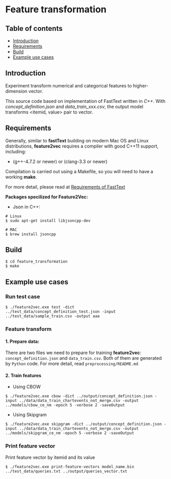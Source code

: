# Feature transformation #


## Table of contents

* [Introduction](#introduction)
* [Requirements](#requirements)
* [Build](#build)
* [Example use cases](#example-use-cases)

## Introduction

Experiment transform numerical and categorical features to higher-dimension vector.

This source code based on implementation of FastText written in *C++*. With *concept_definition.json* and *data_train_xxx.csv*, the output model transforms <itemid, value> pair to vector.


## Requirements

Generally, similar to **fastText** building on modern Mac OS and Linux distributions, **feature2vec** requires a compiler with good C++11 support, including:

* (g++-4.7.2 or newer) or (clang-3.3 or newer)

Compilation is carried out using a Makefile, so you will need to have a working **make**.

For more detail, please read at [Requirements of FastText](https://github.com/facebookresearch/fastText/blob/master/README.md#requirements)

**Packages specilized for Feature2Vec:**

*  Json in C++:

```
# Linux
$ sudo apt-get install libjsoncpp-dev

# MAC
$ brew install jsoncpp
```

## Build

```
$ cd feature_transformation
$ make
```

## Example use cases

### Run test case

```
$ ./feature2vec.exe test -dict ../test_data/concept_definition_test.json -input ../test_data/sample_train.csv -output aaa
```

### Feature transform

#### 1. Prepare data:

There are two files we need to prepare for training **feature2vec**: `concept_definition.json` and `data_train.csv`. Both of them are generated by `Python` code. For more detail, read `preprocessing/README.md`

#### 2. Train features

* Using CBOW

```
$ ./feature2vec.exe cbow -dict ../output/concept_definition.json -input ../data/data_train_chartevents_not_merge.csv -output ../models/cbow_ce_nm -epoch 5 -verbose 2 -saveOutput
```

* Using Skipgram

```
$ ./feature2vec.exe skipgram -dict ../output/concept_definition.json -input ../data/data_train_chartevents_not_merge.csv -output ../models/skipgram_ce_nm -epoch 5 -verbose 2 -saveOutput
```

### Print feature vector
Print feature vector by itemid and its value

```
$ ./feature2vec.exe print-feature-vectors model_name.bin ../test_data/queries.txt ../output/queries_vector.txt
```